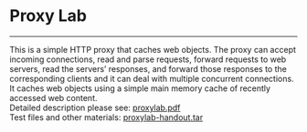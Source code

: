 # Proxy Lab
---
This is a simple HTTP proxy that caches web objects. The proxy can accept incoming connections, read and parse requests, 
forward requests to web servers, read the servers’ responses, and forward those responses to the corresponding clients 
and it can deal with multiple concurrent connections. It caches web objects using a simple main memory cache of recently 
accessed web content.    
Detailed description please see: [proxylab.pdf](http://csapp.cs.cmu.edu/3e/proxylab.pdf)    
Test files and other materials: [proxylab-handout.tar](http://csapp.cs.cmu.edu/3e/proxylab-handout.tar)
